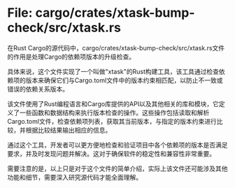 # File: cargo/crates/xtask-bump-check/src/xtask.rs

在Rust Cargo的源代码中，cargo/crates/xtask-bump-check/src/xtask.rs文件的作用是处理Cargo的依赖项版本的升级检查。

具体来说，这个文件实现了一个叫做"xtask"的Rust构建工具，该工具通过检查依赖项的版本来确保它们与Cargo.toml文件中的版本约束相匹配，以防止不一致或错误的依赖关系版本。

该文件使用了Rust编程语言和Cargo库提供的API以及其他相关的库和模块，它定义了一些函数和数据结构来执行版本检查的操作。这些操作包括读取和解析Cargo.toml文件，检查依赖项列表，获取其当前版本，与指定的版本约束进行比较，并根据比较结果输出相应的信息。

通过这个工具，开发者可以更方便地检查和验证项目中各个依赖项的版本是否满足要求，并及时发现问题并解决。这对于确保软件的稳定性和兼容性非常重要。

需要注意的是，以上只是对于这个文件的简单介绍，实际上该文件还可能涉及其他功能和细节，需要深入研究源代码才能全面理解。


